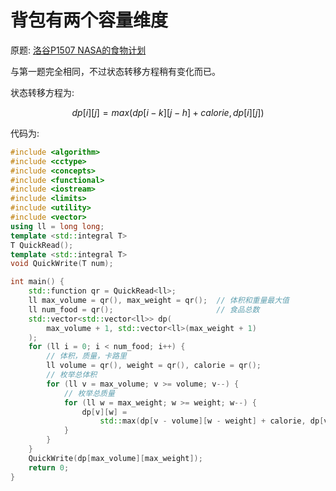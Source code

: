 # 背包有两个容量维度

[//]: # (UTF-8)

原题: [洛谷P1507 NASA的食物计划](https://www.luogu.com.cn/problem/P1507)

与第一题完全相同，不过状态转移方程稍有变化而已。

状态转移方程为:

$$
dp[i][j] = max(dp[i-k][j-h]+calorie, dp[i][j])
$$

代码为:

```c++
#include <algorithm>
#include <cctype>
#include <concepts>
#include <functional>
#include <iostream>
#include <limits>
#include <utility>
#include <vector>
using ll = long long;
template <std::integral T>
T QuickRead();
template <std::integral T>
void QuickWrite(T num);

int main() {
    std::function qr = QuickRead<ll>;
    ll max_volume = qr(), max_weight = qr();  // 体积和重量最大值
    ll num_food = qr();                       // 食品总数
    std::vector<std::vector<ll>> dp(
        max_volume + 1, std::vector<ll>(max_weight + 1)
    );
    for (ll i = 0; i < num_food; i++) {
        // 体积，质量，卡路里
        ll volume = qr(), weight = qr(), calorie = qr();
        // 枚举总体积
        for (ll v = max_volume; v >= volume; v--) {
            // 枚举总质量
            for (ll w = max_weight; w >= weight; w--) {
                dp[v][w] =
                    std::max(dp[v - volume][w - weight] + calorie, dp[v][w]);
            }
        }
    }
    QuickWrite(dp[max_volume][max_weight]);
    return 0;
}
```
